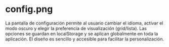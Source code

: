 # config.png

La pantalla de configuración permite al usuario cambiar el idioma, activar el modo oscuro y elegir la preferencia de visualización (grid/lista). Las opciones se guardan en localStorage y se aplican globalmente en toda la aplicación. El diseño es sencillo y accesible para facilitar la personalización.
